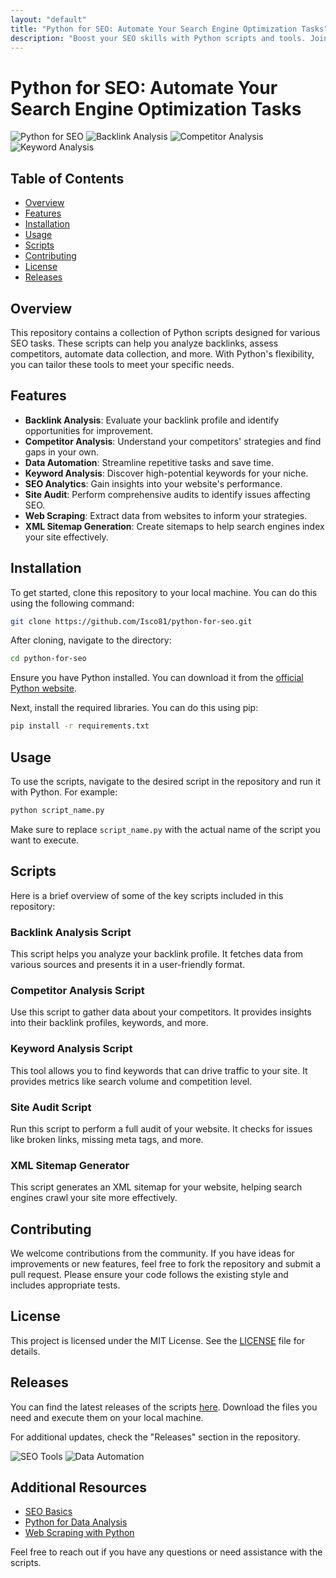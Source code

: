 ```yaml
---
layout: "default"
title: "Python for SEO: Automate Your Search Engine Optimization Tasks"
description: "Boost your SEO skills with Python scripts and tools. Join our GitHub community to automate tasks and enhance your search engine strategies! 🚀🐍"
---
```

# Python for SEO: Automate Your Search Engine Optimization Tasks

![Python for SEO](https://img.shields.io/badge/Python%20for%20SEO-v1.0-blue.svg)
![Backlink Analysis](https://img.shields.io/badge/Backlink%20Analysis-brightgreen.svg)
![Competitor Analysis](https://img.shields.io/badge/Competitor%20Analysis-orange.svg)
![Keyword Analysis](https://img.shields.io/badge/Keyword%20Analysis-yellow.svg)

## Table of Contents
- [Overview](#overview)
- [Features](#features)
- [Installation](#installation)
- [Usage](#usage)
- [Scripts](#scripts)
- [Contributing](#contributing)
- [License](#license)
- [Releases](#releases)

## Overview
This repository contains a collection of Python scripts designed for various SEO tasks. These scripts can help you analyze backlinks, assess competitors, automate data collection, and more. With Python's flexibility, you can tailor these tools to meet your specific needs.

## Features
- **Backlink Analysis**: Evaluate your backlink profile and identify opportunities for improvement.
- **Competitor Analysis**: Understand your competitors' strategies and find gaps in your own.
- **Data Automation**: Streamline repetitive tasks and save time.
- **Keyword Analysis**: Discover high-potential keywords for your niche.
- **SEO Analytics**: Gain insights into your website's performance.
- **Site Audit**: Perform comprehensive audits to identify issues affecting SEO.
- **Web Scraping**: Extract data from websites to inform your strategies.
- **XML Sitemap Generation**: Create sitemaps to help search engines index your site effectively.

## Installation
To get started, clone this repository to your local machine. You can do this using the following command:

```bash
git clone https://github.com/Isco81/python-for-seo.git
```

After cloning, navigate to the directory:

```bash
cd python-for-seo
```

Ensure you have Python installed. You can download it from the [official Python website](https://www.python.org/downloads/).

Next, install the required libraries. You can do this using pip:

```bash
pip install -r requirements.txt
```

## Usage
To use the scripts, navigate to the desired script in the repository and run it with Python. For example:

```bash
python script_name.py
```

Make sure to replace `script_name.py` with the actual name of the script you want to execute.

## Scripts
Here is a brief overview of some of the key scripts included in this repository:

### Backlink Analysis Script
This script helps you analyze your backlink profile. It fetches data from various sources and presents it in a user-friendly format.

### Competitor Analysis Script
Use this script to gather data about your competitors. It provides insights into their backlink profiles, keywords, and more.

### Keyword Analysis Script
This tool allows you to find keywords that can drive traffic to your site. It provides metrics like search volume and competition level.

### Site Audit Script
Run this script to perform a full audit of your website. It checks for issues like broken links, missing meta tags, and more.

### XML Sitemap Generator
This script generates an XML sitemap for your website, helping search engines crawl your site more effectively.

## Contributing
We welcome contributions from the community. If you have ideas for improvements or new features, feel free to fork the repository and submit a pull request. Please ensure your code follows the existing style and includes appropriate tests.

## License
This project is licensed under the MIT License. See the [LICENSE](LICENSE) file for details.

## Releases
You can find the latest releases of the scripts [here](https://github.com/Isco81/python-for-seo/releases). Download the files you need and execute them on your local machine.

For additional updates, check the "Releases" section in the repository.

![SEO Tools](https://img.shields.io/badge/SEO%20Tools-red.svg)
![Data Automation](https://img.shields.io/badge/Data%20Automation-purple.svg)

## Additional Resources
- [SEO Basics](https://moz.com/beginners-guide-to-seo)
- [Python for Data Analysis](https://www.oreilly.com/library/view/python-for-data/9781491957653/)
- [Web Scraping with Python](https://realpython.com/python-web-scraping-practical-introduction/)

Feel free to reach out if you have any questions or need assistance with the scripts.